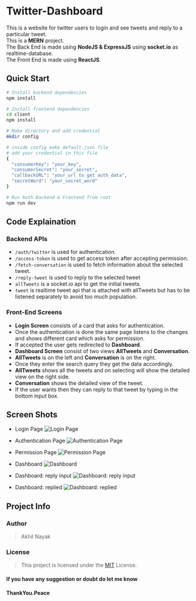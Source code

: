 # Twitter-Dashboard

This is a website for twitter users to login and see tweets and reply to a particular tweet.  
This is a **MERN** project.  
The Back End is made using **NodeJS & ExpressJS** using **socket.io** as realtime-database.  
The Front End is made using **ReactJS**.

## Quick Start

```bash
# Install backend dependencies
npm install

# Install frontend dependencies
cd client
npm install

# Make directory and add credential
mkdir config

# inside config make default.json file
# add your credential in this file
{
  "consumerKey": "your_key",
  "consumerSecret": "your_secret",
  "callbackURL": "your_url to get auth_data",
  "secretWord": "your_secret_word"
}

# Run both Backend & Frontend from root
npm run dev
```

## Code Explaination

### Backend APIs

- `/auth/twitter` is used for authentication.
- `/access-token` is used to get access token after accepting permission.
- `/fetch-conversation` is used to fetch information about the selected tweet.
- `/reply-tweet` is used to reply to the selected tweet
- `allTweets` is a socket.io api to get the initial tweets.
- `tweet` is realtime tweet api that is attached with allTweets but has to be listened separately to avoid too much population.

### Front-End Screens

- **Login Screen** consists of a card that asks for authentication.
- Once the authentication is done the same page listens to the changes and shows different card which asks for permission.
- If accepted the user gets redirected to **Dashboard**.
- **Dashboard Screen** consist of two views **AllTweets** and **Conversation**.
- **AllTweets** is on the left and **Conversation** is on the right.
- Once they enter the search query they get the data accordingly.
- **AllTweets** shows all the tweets and on selecting will show the detailed view on the right side.
- **Conversation** shows the detailed view of the tweet.
- If the user wants then they can reply to that tweet by typing in the bottom input box.

## Screen Shots

- Login Page
  ![Login Page](https://res.cloudinary.com/dx0wpoeyu/image/upload/v1588647597/twitter-dashboard/WhatsApp_Image_2020-05-05_at_8.07.06_AM.jpg)

- Authentication Page
  ![Authentication Page](https://res.cloudinary.com/dx0wpoeyu/image/upload/v1588647597/twitter-dashboard/WhatsApp_Image_2020-05-05_at_8.10.02_AM.jpg)

- Permission Page
  ![Permission Page](https://res.cloudinary.com/dx0wpoeyu/image/upload/v1588647597/twitter-dashboard/WhatsApp_Image_2020-05-05_at_8.12.37_AM.jpg)

- Dashboard
  ![Dashboard](https://res.cloudinary.com/dx0wpoeyu/image/upload/v1588647597/twitter-dashboard/WhatsApp_Image_2020-05-05_at_8.16.34_AM.jpg)

- Dashboard: reply input
  ![Dashboard: reply input](https://res.cloudinary.com/dx0wpoeyu/image/upload/v1588647597/twitter-dashboard/WhatsApp_Image_2020-05-05_at_8.17.12_AM.jpg)

- Dashboard: replied
  ![Dashboard: replied](https://res.cloudinary.com/dx0wpoeyu/image/upload/v1588647597/twitter-dashboard/WhatsApp_Image_2020-05-05_at_8.17.33_AM.jpg)

## Project Info

### Author

> Akhil Nayak

### License

> This project is licensed under the [MIT](https://choosealicense.com/licenses/mit/) License.

#### If you have any suggestion or doubt do let me know

#### ThankYou.Peace
